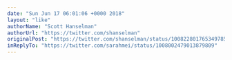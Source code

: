 ```yaml
---
date: "Sun Jun 17 06:01:06 +0000 2018"
layout: "like"
authorName: "Scott Hanselman"
authorUrl: "https://twitter.com/shanselman"
originalPost: "https://twitter.com/shanselman/status/1008228017653497856"
inReplyTo: "https://twitter.com/sarahmei/status/1008002479013879809"
---
```

